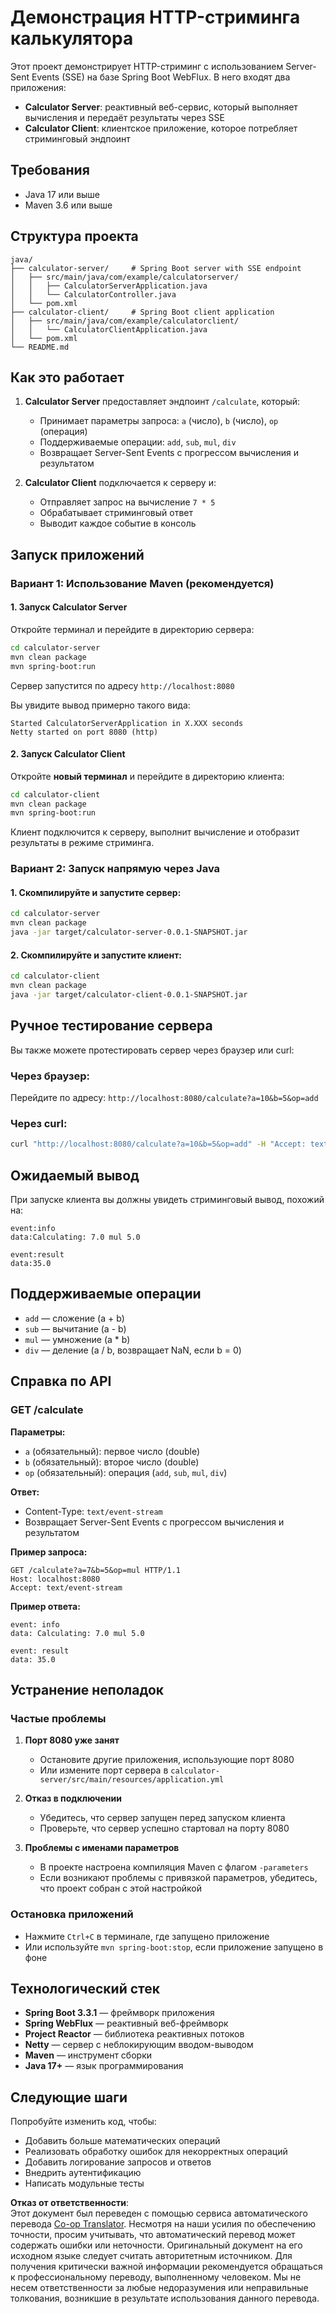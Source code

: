 <!--
CO_OP_TRANSLATOR_METADATA:
{
  "original_hash": "acd4010e430da00946a154f62847a169",
  "translation_date": "2025-07-13T21:07:50+00:00",
  "source_file": "03-GettingStarted/06-http-streaming/solution/java/README.md",
  "language_code": "ru"
}
-->
# Демонстрация HTTP-стриминга калькулятора

Этот проект демонстрирует HTTP-стриминг с использованием Server-Sent Events (SSE) на базе Spring Boot WebFlux. В него входят два приложения:

- **Calculator Server**: реактивный веб-сервис, который выполняет вычисления и передаёт результаты через SSE
- **Calculator Client**: клиентское приложение, которое потребляет стриминговый эндпоинт

## Требования

- Java 17 или выше
- Maven 3.6 или выше

## Структура проекта

```
java/
├── calculator-server/     # Spring Boot server with SSE endpoint
│   ├── src/main/java/com/example/calculatorserver/
│   │   ├── CalculatorServerApplication.java
│   │   └── CalculatorController.java
│   └── pom.xml
├── calculator-client/     # Spring Boot client application
│   ├── src/main/java/com/example/calculatorclient/
│   │   └── CalculatorClientApplication.java
│   └── pom.xml
└── README.md
```

## Как это работает

1. **Calculator Server** предоставляет эндпоинт `/calculate`, который:
   - Принимает параметры запроса: `a` (число), `b` (число), `op` (операция)
   - Поддерживаемые операции: `add`, `sub`, `mul`, `div`
   - Возвращает Server-Sent Events с прогрессом вычисления и результатом

2. **Calculator Client** подключается к серверу и:
   - Отправляет запрос на вычисление `7 * 5`
   - Обрабатывает стриминговый ответ
   - Выводит каждое событие в консоль

## Запуск приложений

### Вариант 1: Использование Maven (рекомендуется)

#### 1. Запуск Calculator Server

Откройте терминал и перейдите в директорию сервера:

```bash
cd calculator-server
mvn clean package
mvn spring-boot:run
```

Сервер запустится по адресу `http://localhost:8080`

Вы увидите вывод примерно такого вида:
```
Started CalculatorServerApplication in X.XXX seconds
Netty started on port 8080 (http)
```

#### 2. Запуск Calculator Client

Откройте **новый терминал** и перейдите в директорию клиента:

```bash
cd calculator-client
mvn clean package
mvn spring-boot:run
```

Клиент подключится к серверу, выполнит вычисление и отобразит результаты в режиме стриминга.

### Вариант 2: Запуск напрямую через Java

#### 1. Скомпилируйте и запустите сервер:

```bash
cd calculator-server
mvn clean package
java -jar target/calculator-server-0.0.1-SNAPSHOT.jar
```

#### 2. Скомпилируйте и запустите клиент:

```bash
cd calculator-client
mvn clean package
java -jar target/calculator-client-0.0.1-SNAPSHOT.jar
```

## Ручное тестирование сервера

Вы также можете протестировать сервер через браузер или curl:

### Через браузер:
Перейдите по адресу: `http://localhost:8080/calculate?a=10&b=5&op=add`

### Через curl:
```bash
curl "http://localhost:8080/calculate?a=10&b=5&op=add" -H "Accept: text/event-stream"
```

## Ожидаемый вывод

При запуске клиента вы должны увидеть стриминговый вывод, похожий на:

```
event:info
data:Calculating: 7.0 mul 5.0

event:result
data:35.0
```

## Поддерживаемые операции

- `add` — сложение (a + b)
- `sub` — вычитание (a - b)
- `mul` — умножение (a * b)
- `div` — деление (a / b, возвращает NaN, если b = 0)

## Справка по API

### GET /calculate

**Параметры:**
- `a` (обязательный): первое число (double)
- `b` (обязательный): второе число (double)
- `op` (обязательный): операция (`add`, `sub`, `mul`, `div`)

**Ответ:**
- Content-Type: `text/event-stream`
- Возвращает Server-Sent Events с прогрессом вычисления и результатом

**Пример запроса:**
```
GET /calculate?a=7&b=5&op=mul HTTP/1.1
Host: localhost:8080
Accept: text/event-stream
```

**Пример ответа:**
```
event: info
data: Calculating: 7.0 mul 5.0

event: result
data: 35.0
```

## Устранение неполадок

### Частые проблемы

1. **Порт 8080 уже занят**
   - Остановите другие приложения, использующие порт 8080
   - Или измените порт сервера в `calculator-server/src/main/resources/application.yml`

2. **Отказ в подключении**
   - Убедитесь, что сервер запущен перед запуском клиента
   - Проверьте, что сервер успешно стартовал на порту 8080

3. **Проблемы с именами параметров**
   - В проекте настроена компиляция Maven с флагом `-parameters`
   - Если возникают проблемы с привязкой параметров, убедитесь, что проект собран с этой настройкой

### Остановка приложений

- Нажмите `Ctrl+C` в терминале, где запущено приложение
- Или используйте `mvn spring-boot:stop`, если приложение запущено в фоне

## Технологический стек

- **Spring Boot 3.3.1** — фреймворк приложения
- **Spring WebFlux** — реактивный веб-фреймворк
- **Project Reactor** — библиотека реактивных потоков
- **Netty** — сервер с неблокирующим вводом-выводом
- **Maven** — инструмент сборки
- **Java 17+** — язык программирования

## Следующие шаги

Попробуйте изменить код, чтобы:
- Добавить больше математических операций
- Реализовать обработку ошибок для некорректных операций
- Добавить логирование запросов и ответов
- Внедрить аутентификацию
- Написать модульные тесты

**Отказ от ответственности**:  
Этот документ был переведен с помощью сервиса автоматического перевода [Co-op Translator](https://github.com/Azure/co-op-translator). Несмотря на наши усилия по обеспечению точности, просим учитывать, что автоматический перевод может содержать ошибки или неточности. Оригинальный документ на его исходном языке следует считать авторитетным источником. Для получения критически важной информации рекомендуется обращаться к профессиональному переводу, выполненному человеком. Мы не несем ответственности за любые недоразумения или неправильные толкования, возникшие в результате использования данного перевода.